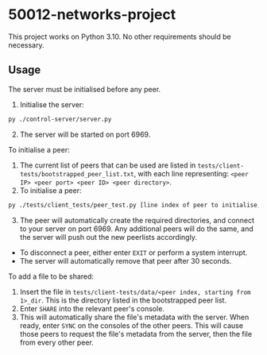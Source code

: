 # 50012-networks-project

This project works on Python 3.10. No other requirements should be necessary.

## Usage

The server must be initialised before any peer.
1. Initialise the server:
  ```bash
  py ./control-server/server.py
  ```
2. The server will be started on port 6969.

To initialise a peer:
1. The current list of peers that can be used are listed in `tests/client-tests/bootstrapped_peer_list.txt`, with each line representing:
  `<peer IP> <peer port> <peer ID> <peer directory>`.
2. To initialise a peer:
  ```bash
  py ./tests/client_tests/peer_test.py [line index of peer to initialise, starting from 0]
  ```
3. The peer will automatically create the required directories, and connect to your server on port 6969. Any additional peers will do the same, and the server will push out the new peerlists accordingly.
  - To disconnect a peer, either enter `EXIT` or perform a system interrupt.
  - The server will automatically remove that peer after 30 seconds.

To add a file to be shared:
1. Insert the file in `tests/client-tests/data/<peer index, starting from 1>_dir`. This is the directory listed in the bootstrapped peer list.
2. Enter `SHARE` into the relevant peer's console.
3. This will automatically share the file's metadata with the server. When ready, enter `SYNC` on the consoles of the other peers. This will cause those peers to request the file's metadata from the server, then the file from every other peer.
